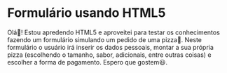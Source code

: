 # Formulário usando HTML5
Olá👋! Estou apredendo HTML5 e aproveitei para testar os conhecimentos fazendo um formulário simulando um pedido de uma pizza🍕. Neste formulário o usuário irá inserir os dados pessoais, montar a sua própria pizza (escolhendo o tamanho, sabor, adicionais, entre outras coisas) e escolher a forma de pagamento. Espero que gostem😃.
